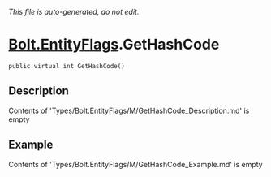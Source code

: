 *This file is auto-generated, do not edit.*

# [Bolt.EntityFlags](Types/Bolt.EntityFlags.md).GetHashCode
`public virtual int GetHashCode()`
## Description
Contents of 'Types/Bolt.EntityFlags/M/GetHashCode_Description.md' is empty
## Example
Contents of 'Types/Bolt.EntityFlags/M/GetHashCode_Example.md' is empty
